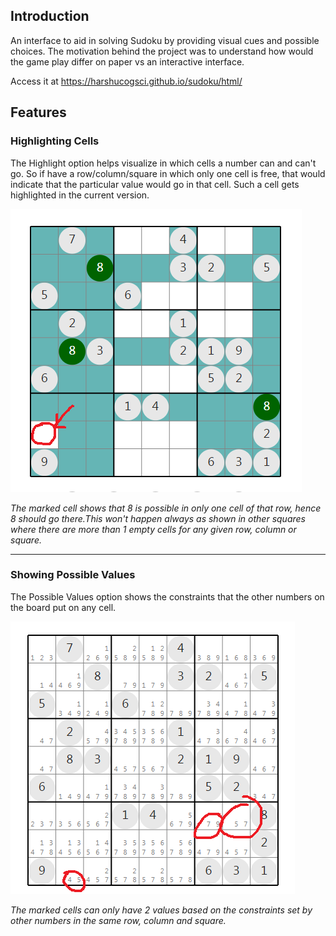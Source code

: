 ## Introduction
An interface to aid in solving Sudoku by providing visual cues and possible choices. The motivation behind the project was to understand how would the game play differ on paper vs an interactive interface.

Access it at https://harshucogsci.github.io/sudoku/html/

## Features

### Highlighting Cells
The Highlight option helps visualize in which cells a number can and can't go. So if have a row/column/square in which only one cell is free, that would indicate that the particular value would go in that cell. Such a cell gets highlighted in the current version.

![alt text](./assets/highlight.png)

*The marked cell shows that 8 is possible in only one cell of that row, hence 8 should go there.This won't happen always as shown in other squares where there are more than 1 empty cells for any given row, column or square.*

---

### Showing Possible Values
The Possible Values option shows the constraints that the other numbers on the board put on any cell.

![alt text](./assets/choices.png)

*The marked cells can only have 2 values based on the constraints set by other numbers in the same row, column and square.*
